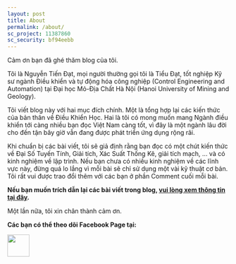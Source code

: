 ```yaml
---
layout: post
title: About
permalink: /about/
sc_project: 11387860
sc_security: bf94eebb
---
```


Cảm ơn bạn đã ghé thăm blog của tôi. 

Tôi là Nguyễn Tiến Đạt, mọi người thường gọi tôi là Tiểu Đạt, tốt nghiệp Kỹ sư ngành Điều khiển và tự động hóa công nghiệp (Control Engineering and Automation) tại Đại học Mỏ-Địa Chất Hà Nội (Hanoi University of Mining and Geology). 

<!-- Các thông tin khác về tôi có thể được tim thấy ở [website học thuật của tôi](http://www.personal.psu.edu/thv102/), hoặc [Linkedin của tôi](https://www.linkedin.com/in/tiephuuvu/). Tôi rất vui nếu bạn có thể giúp tôi 'endorse' một vài 'skills' mà bạn nghĩ rằng tôi có. -->

Tôi viết blog này với hai mục đích chính. Một là tổng hợp lại các kiến thức của bản thân về Điều Khiển Học. Hai là tôi có mong muốn mang Ngành điều khiển tới càng nhiều bạn đọc Việt Nam càng tốt, vì đây là một ngành lâu đời cho đến tận bây giờ vẫn đang được phát triển ứng dụng rộng rãi.

Khi chuẩn bị các bài viết, tôi sẽ giả định rằng bạn đọc có một chút kiến thức về Đại Số Tuyến Tính, Giải tích, Xác Suất Thống Kê, giải tích mạch, ... và có kinh nghiệm về lập trình. Nếu bạn chưa có nhiều kinh nghiệm về các lĩnh vực này, đừng quá lo lắng vì mỗi bài sẽ chỉ sử dụng một vài kỹ thuật cơ bản. Tôi rất vui được trao đổi thêm với các bạn ở phần Comment cuối mỗi bài.

**Nếu bạn muốn trích dẫn lại các bài viết trong blog, [vui lòng xem thông tin tại đây](/copyrights/).**

Một lần nữa, tôi xin chân thành cảm ơn.





<b>Các bạn có thể theo dõi Facebook Page tại:</b> <br>
<div class="share-page">
    <a href = "https://www.facebook.com/dieukhienhoc/" target="_blank" title="Follow us"><img src = "https://simplesharebuttons.com/images/somacro/facebook.png" width="50"></a>
</div>

<!-- <b>Và đặt các câu hỏi, cùng tham gia thảo luận tại:</b> <br>
[**Forum Machine Learning cơ bản**](https://www.facebook.com/groups/257768141347267/) -->

<!-- **Một vài reviews trên facebook Page:** -->

<!-- [Bạn đọc cũng có thể xem các reviews khác và review cho blog tại đây.](https://www.facebook.com/pg/machinelearningbasicvn/reviews/) -->

<!-- <div>
<table width = "100%" style = "border: 0px solid white">

    <tr >
        <td width="40%" style = "border: 0px solid white" align = "center">
        <a href = "https://www.facebook.com/pg/machinelearningbasicvn/reviews/"><img  style="display:block;" width = "100%" src = "/images/review.png"></a>
         </td>
        
    </tr>
</table>
</div> -->

<!-- Place this tag in your head or just before your close body tag. -->
<script async defer src="https://buttons.github.io/buttons.js"></script>
